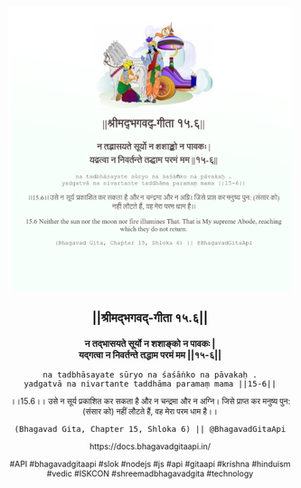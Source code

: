 <img src="../../asset/BG_15_6.png"/>
<center><h2>||श्रीमद्‍भगवद्‍-गीता १५.६||</h2>
<h3>न तद्भासयते सूर्यो न शशाङ्को न पावकः |<br/>यद्गत्वा न निवर्तन्ते तद्धाम परमं मम ||१५-६||</h3>
<pre>na tadbhāsayate sūryo na śaśāṅko na pāvakaḥ .<br/>yadgatvā na nivartante taddhāma paramaṃ mama ||15-6||</pre>
<p>।।15.6।। उसे न सूर्य प्रकाशित कर सकता है और न चन्द्रमा और न अग्नि। जिसे प्राप्त कर मनुष्य पुन: (संसार को) नहीं लौटते हैं, वह मेरा परम धाम है।।</p>
<pre>(Bhagavad Gita, Chapter 15, Shloka 6) || @BhagavadGitaApi</pre><p>https://docs.bhagavadgitaapi.in/</p><p>#API #bhagavadgitaapi #slok #nodejs #js #api #gitaapi #krishna #hinduism #vedic #ISKCON #shreemadbhagavadgita #technology</p></center>